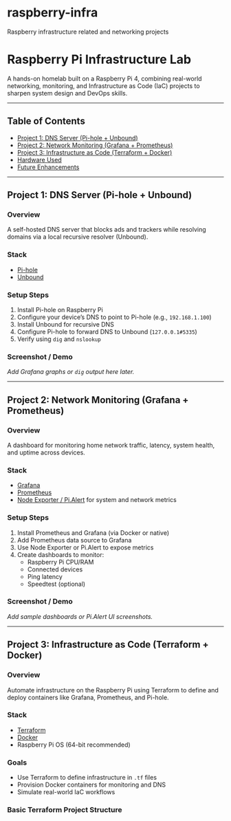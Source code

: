 # raspberry-infra
Raspberry infrastructure related and networking projects

# Raspberry Pi Infrastructure Lab

A hands-on homelab built on a Raspberry Pi 4, combining real-world networking, monitoring, and Infrastructure as Code (IaC) projects to sharpen system design and DevOps skills.

---

## Table of Contents
- [Project 1: DNS Server (Pi-hole + Unbound)](#project-1-dns-server-pi-hole--unbound)
- [Project 2: Network Monitoring (Grafana + Prometheus)](#project-2-network-monitoring-grafana--prometheus)
- [Project 3: Infrastructure as Code (Terraform + Docker)](#project-3-infrastructure-as-code-terraform--docker)
- [Hardware Used](#hardware-used)
- [Future Enhancements](#future-enhancements)

---

## Project 1: DNS Server (Pi-hole + Unbound)

### Overview
A self-hosted DNS server that blocks ads and trackers while resolving domains via a local recursive resolver (Unbound).

### Stack
- [Pi-hole](https://pi-hole.net/)
- [Unbound](https://nlnetlabs.nl/projects/unbound/about/)

### Setup Steps
1. Install Pi-hole on Raspberry Pi
2. Configure your device’s DNS to point to Pi-hole (e.g., `192.168.1.100`)
3. Install Unbound for recursive DNS
4. Configure Pi-hole to forward DNS to Unbound (`127.0.0.1#5335`)
5. Verify using `dig` and `nslookup`

### Screenshot / Demo
_Add Grafana graphs or `dig` output here later._

---

## Project 2: Network Monitoring (Grafana + Prometheus)

### Overview
A dashboard for monitoring home network traffic, latency, system health, and uptime across devices.

### Stack
- [Grafana](https://grafana.com/)
- [Prometheus](https://prometheus.io/)
- [Node Exporter / Pi.Alert](https://github.com/pucherot/Pi.Alert) for system and network metrics

### Setup Steps
1. Install Prometheus and Grafana (via Docker or native)
2. Add Prometheus data source to Grafana
3. Use Node Exporter or Pi.Alert to expose metrics
4. Create dashboards to monitor:
   - Raspberry Pi CPU/RAM
   - Connected devices
   - Ping latency
   - Speedtest (optional)

### Screenshot / Demo
_Add sample dashboards or Pi.Alert UI screenshots._

---

## Project 3: Infrastructure as Code (Terraform + Docker)

### Overview
Automate infrastructure on the Raspberry Pi using Terraform to define and deploy containers like Grafana, Prometheus, and Pi-hole.

### Stack
- [Terraform](https://www.terraform.io/)
- [Docker](https://www.docker.com/)
- Raspberry Pi OS (64-bit recommended)

### Goals
- Use Terraform to define infrastructure in `.tf` files
- Provision Docker containers for monitoring and DNS
- Simulate real-world IaC workflows

### Basic Terraform Project Structure



